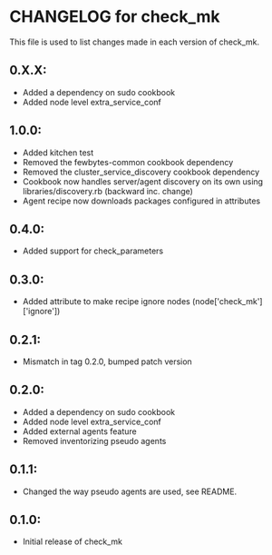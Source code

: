 # CHANGELOG for check_mk

This file is used to list changes made in each version of check_mk.

## 0.X.X:
  
  * Added a dependency on sudo cookbook
  * Added node level extra_service_conf

## 1.0.0:

  * Added kitchen test
  * Removed the fewbytes-common cookbook dependency
  * Removed the cluster_service_discovery cookbook dependency
  * Cookbook now handles server/agent discovery on its own using libraries/discovery.rb (backward inc. change)
  * Agent recipe now downloads packages configured in attributes

## 0.4.0:

  * Added support for check_parameters

## 0.3.0:

  * Added attribute to make recipe ignore nodes (node['check_mk']['ignore'])

## 0.2.1:

  * Mismatch in tag 0.2.0, bumped patch version

## 0.2.0:
  
  * Added a dependency on sudo cookbook
  * Added node level extra_service_conf
  * Added external agents feature
  * Removed inventorizing pseudo agents

## 0.1.1:

* Changed the way pseudo agents are used, see README.

## 0.1.0:

* Initial release of check_mk
